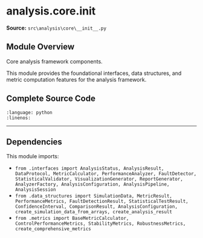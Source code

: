 # analysis.core.__init__

**Source:** `src\analysis\core\__init__.py`

## Module Overview

Core analysis framework components.

This module provides the foundational interfaces, data structures, and
metric computation features for the analysis framework.

## Complete Source Code

```{literalinclude} ../../../src/analysis/core/__init__.py
:language: python
:linenos:
```

---

## Dependencies

This module imports:

- `from .interfaces import AnalysisStatus, AnalysisResult, DataProtocol, MetricCalculator, PerformanceAnalyzer, FaultDetector, StatisticalValidator, VisualizationGenerator, ReportGenerator, AnalyzerFactory, AnalysisConfiguration, AnalysisPipeline, AnalysisSession`
- `from .data_structures import SimulationData, MetricResult, PerformanceMetrics, FaultDetectionResult, StatisticalTestResult, ConfidenceInterval, ComparisonResult, AnalysisConfiguration, create_simulation_data_from_arrays, create_analysis_result`
- `from .metrics import BaseMetricCalculator, ControlPerformanceMetrics, StabilityMetrics, RobustnessMetrics, create_comprehensive_metrics`
